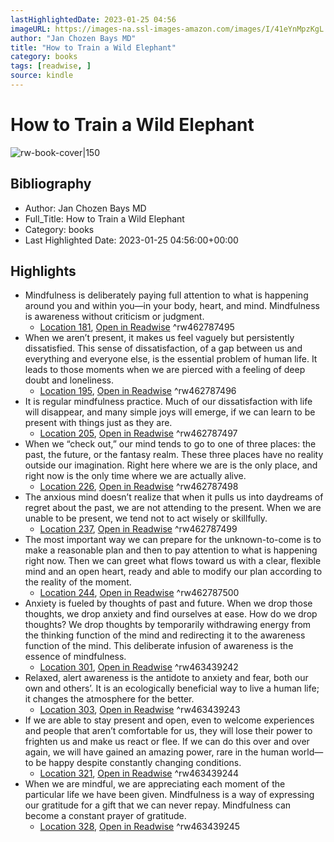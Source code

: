 ```yaml
---
lastHighlightedDate: 2023-01-25 04:56
imageURL: https://images-na.ssl-images-amazon.com/images/I/41eYnMpzKgL._SL200_.jpg
author: "Jan Chozen Bays MD"
title: "How to Train a Wild Elephant"
category: books
tags: [readwise, ]
source: kindle
---
```

# How to Train a Wild Elephant

![rw-book-cover|150](https://images-na.ssl-images-amazon.com/images/I/41eYnMpzKgL._SL200_.jpg)

## Bibliography
- Author: Jan Chozen Bays MD
- Full_Title: How to Train a Wild Elephant
- Category: books
- Last Highlighted Date: 2023-01-25 04:56:00+00:00

## Highlights
- Mindfulness is deliberately paying full attention to what is happening around you and within you—in your body, heart, and mind. Mindfulness is awareness without criticism or judgment.
    - [Location 181](https://readwise.io/to_kindle?action=open&asin=B00I3LC9HK&location=181), [Open in Readwise](https://readwise.io/open/462787495)
^rw462787495
- When we aren’t present, it makes us feel vaguely but persistently dissatisfied. This sense of dissatisfaction, of a gap between us and everything and everyone else, is the essential problem of human life. It leads to those moments when we are pierced with a feeling of deep doubt and loneliness.
    - [Location 195](https://readwise.io/to_kindle?action=open&asin=B00I3LC9HK&location=195), [Open in Readwise](https://readwise.io/open/462787496)
^rw462787496
- It is regular mindfulness practice. Much of our dissatisfaction with life will disappear, and many simple joys will emerge, if we can learn to be present with things just as they are.
    - [Location 205](https://readwise.io/to_kindle?action=open&asin=B00I3LC9HK&location=205), [Open in Readwise](https://readwise.io/open/462787497)
^rw462787497
- When we “check out,” our mind tends to go to one of three places: the past, the future, or the fantasy realm. These three places have no reality outside our imagination. Right here where we are is the only place, and right now is the only time where we are actually alive.
    - [Location 226](https://readwise.io/to_kindle?action=open&asin=B00I3LC9HK&location=226), [Open in Readwise](https://readwise.io/open/462787498)
^rw462787498
- The anxious mind doesn’t realize that when it pulls us into daydreams of regret about the past, we are not attending to the present. When we are unable to be present, we tend not to act wisely or skillfully.
    - [Location 237](https://readwise.io/to_kindle?action=open&asin=B00I3LC9HK&location=237), [Open in Readwise](https://readwise.io/open/462787499)
^rw462787499
- The most important way we can prepare for the unknown-to-come is to make a reasonable plan and then to pay attention to what is happening right now. Then we can greet what flows toward us with a clear, flexible mind and an open heart, ready and able to modify our plan according to the reality of the moment.
    - [Location 244](https://readwise.io/to_kindle?action=open&asin=B00I3LC9HK&location=244), [Open in Readwise](https://readwise.io/open/462787500)
^rw462787500
- Anxiety is fueled by thoughts of past and future. When we drop those thoughts, we drop anxiety and find ourselves at ease. How do we drop thoughts? We drop thoughts by temporarily withdrawing energy from the thinking function of the mind and redirecting it to the awareness function of the mind. This deliberate infusion of awareness is the essence of mindfulness.
    - [Location 301](https://readwise.io/to_kindle?action=open&asin=B00I3LC9HK&location=301), [Open in Readwise](https://readwise.io/open/463439242)
^rw463439242
- Relaxed, alert awareness is the antidote to anxiety and fear, both our own and others’. It is an ecologically beneficial way to live a human life; it changes the atmosphere for the better.
    - [Location 303](https://readwise.io/to_kindle?action=open&asin=B00I3LC9HK&location=303), [Open in Readwise](https://readwise.io/open/463439243)
^rw463439243
- If we are able to stay present and open, even to welcome experiences and people that aren’t comfortable for us, they will lose their power to frighten us and make us react or flee. If we can do this over and over again, we will have gained an amazing power, rare in the human world—to be happy despite constantly changing conditions.
    - [Location 321](https://readwise.io/to_kindle?action=open&asin=B00I3LC9HK&location=321), [Open in Readwise](https://readwise.io/open/463439244)
^rw463439244
- When we are mindful, we are appreciating each moment of the particular life we have been given. Mindfulness is a way of expressing our gratitude for a gift that we can never repay. Mindfulness can become a constant prayer of gratitude.
    - [Location 328](https://readwise.io/to_kindle?action=open&asin=B00I3LC9HK&location=328), [Open in Readwise](https://readwise.io/open/463439245)
^rw463439245


